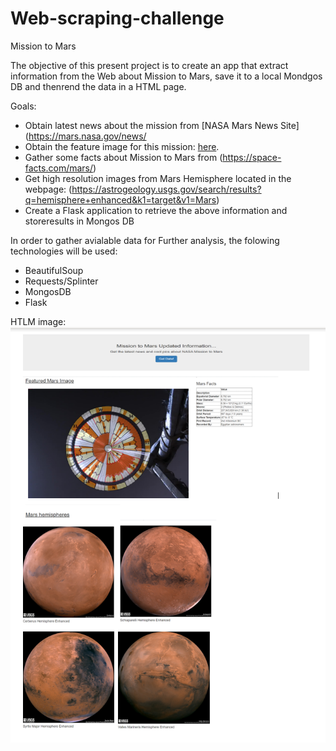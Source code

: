 # Web-scraping-challenge

Mission to Mars

The objective of this present project is to create an app that extract information from the Web about Mission to Mars, save it to a local Mondgos DB and thenrend the data in a HTML page.

Goals:
- Obtain latest news about the mission from  [NASA Mars News Site](https://mars.nasa.gov/news/
- Obtain the feature image for this mission: [here](https://www.jpl.nasa.gov/spaceimages/?search=&category=Mars).
- Gather some facts about Mission to Mars from (https://space-facts.com/mars/)
- Get high resolution images from Mars Hemisphere located in the webpage: (https://astrogeology.usgs.gov/search/results?q=hemisphere+enhanced&k1=target&v1=Mars)
- Create a Flask application to retrieve the above information and storeresults in Mongos DB


In order to gather avialable data for Further analysis, the folowing technologies will be used:

- BeautifulSoup
- Requests/Splinter
- MongosDB
- Flask


HTLM image:
![Screenshot](App.PNG)
